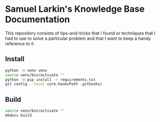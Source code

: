 # Samuel Larkin's Knowledge Base Documentation

This repository consists of tips-and-tricks that I found or techniques that I had to use to solve a particular problem and that I want to keep a handy reference to it.

## Install

```sh
python -m venv venv
source venv/bin/activate ""
python -m pip install -r requirements.txt
git config --local core.hooksPath .githooks/
```

## Build

```sh
source venv/bin/activate ""
mkdocs build
```
